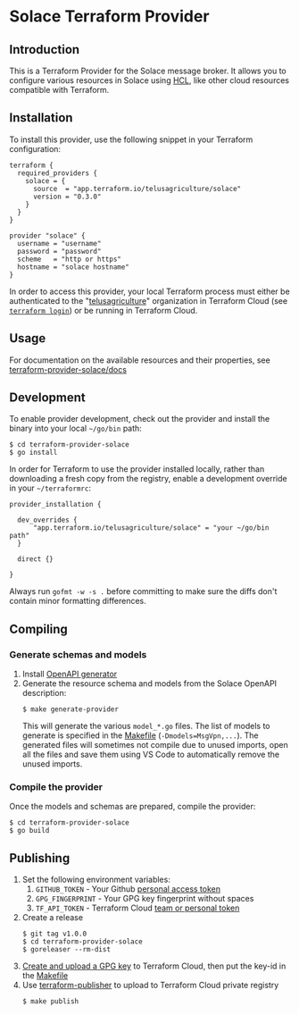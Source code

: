 # Solace Terraform Provider

## Introduction

This is a Terraform Provider for the Solace message broker. It allows you to configure various resources in Solace using [HCL](https://www.terraform.io/language/syntax/configuration), like other cloud resources compatible with Terraform.

## Installation

To install this provider, use the following snippet in your Terraform configuration:
```hcl
terraform {
  required_providers {
    solace = {
      source  = "app.terraform.io/telusagriculture/solace"
      version = "0.3.0"
    }
  }
}

provider "solace" {
  username = "username"
  password = "password"
  scheme   = "http or https"
  hostname = "solace hostname"
}
```

In order to access this provider, your local Terraform process must either be authenticated to the "[telusagriculture](https://app.terraform.io/app/telusagriculture)" organization in Terraform Cloud (see [`terraform login`](https://www.terraform.io/cli/commands/login)) or be running in Terraform Cloud.

## Usage

For documentation on the available resources and their properties, see [terraform-provider-solace/docs](terraform-provider-solace/docs/index.md)

## Development

To enable provider development, check out the provider and install the binary into your local `~/go/bin` path:
```
$ cd terraform-provider-solace
$ go install
```

In order for Terraform to use the provider installed locally, rather than downloading a fresh copy from the registry, enable a development override in your `~/terraformrc`:

```hcl
provider_installation {

  dev_overrides {
      "app.terraform.io/telusagriculture/solace" = "your ~/go/bin path"
  }

  direct {}

}
```

Always run `gofmt -w -s .` before committing to make sure the diffs don't contain minor formatting differences.

## Compiling

### Generate schemas and models
1. Install [OpenAPI generator](https://github.com/OpenAPITools/openapi-generator)
1. Generate the resource schema and models from the Solace OpenAPI description:
   ```
   $ make generate-provider
   ```
   This will generate the various `model_*.go` files. The list of models to generate is specified in the [Makefile](Makefile) (`-Dmodels=MsgVpn,...`). The generated files will sometimes not compile due to unused imports, open all the files and save them using VS Code to automatically remove the unused imports.

### Compile the provider

Once the models and schemas are prepared, compile the provider:
```
$ cd terraform-provider-solace
$ go build
```

## Publishing

1. Set the following environment variables:
   1. `GITHUB_TOKEN` - Your Github [personal access token](https://github.com/settings/tokens)
   1. `GPG_FINGERPRINT` - Your GPG key fingerprint without spaces
   1. `TF_API_TOKEN` - Terraform Cloud [team or personal token](https://www.terraform.io/cloud-docs/users-teams-organizations/api-tokens)
1. Create a release
   ```
   $ git tag v1.0.0
   $ cd terraform-provider-solace
   $ goreleaser --rm-dist
   ```
1. [Create and upload a GPG key](https://www.terraform.io/cloud-docs/registry/publish-providers#publishing-a-provider-and-creating-a-version) to Terraform Cloud, then put the key-id in the [Makefile](Makefile)
1. Use [terraform-publisher](https://github.com/TelusAg/terraform-publisher) to upload to Terraform Cloud private registry
   ```
   $ make publish
   ```
